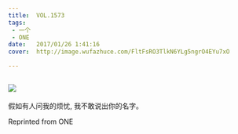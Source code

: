 ```yaml
---
title:	VOL.1573
tags:
 - 一个
 - ONE
date:	2017/01/26 1:41:16
cover:	http://image.wufazhuce.com/FltFsRO3TlkN6YLg5ngrO4EYu7xO

---
```

![](http://image.wufazhuce.com/FltFsRO3TlkN6YLg5ngrO4EYu7xO)
---

假如有人问我的烦忧, 我不敢说出你的名字。
 
Reprinted from ONE
